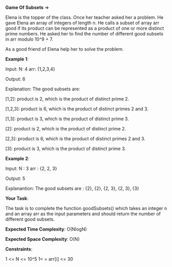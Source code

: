 **Game Of Subsets** =>

Elena is the topper of the class. Once her teacher asked her a problem. He gave Elena an array of integers of length n. He calls a subset of array arr good if its product can be represented as a product of one or more distinct prime numbers. He asked her to find the number of different good subsets in arr modulo 10^9 + 7.

As a good friend of Elena help her to solve the problem.

**Example 1**:

Input: N: 4 arr: {1,2,3,4} 

Output: 6 

Explanation: The good subsets are:

[1,2]: product is 2, which is the product of distinct prime 2.

[1,2,3]: product is 6, which is the product of distinct primes 2 and 3.

[1,3]: product is 3, which is the product of distinct prime 3.

[2]: product is 2, which is the product of distinct prime 2.

[2,3]: product is 6, which is the product of distinct primes 2 and 3.

[3]: product is 3, which is the product of distinct prime 3. 

**Example 2**:

Input: N : 3 arr : {2, 2, 3} 

Output: 5 

Explanantion: The good subsets are : {2}, {2}, {2, 3}, {2, 3}, {3} 

**Your Task**: 

The task is to complete the function goodSubsets() which takes an integer n and an array arr as the input parameters and should return the number of different good subsets.

**Expected Time Complexity**: O(NlogN) 

**Expected Space Complexity**: O(N)

**Constraints**:

1 <= N <= 10^5 1< = arr[i] <= 30